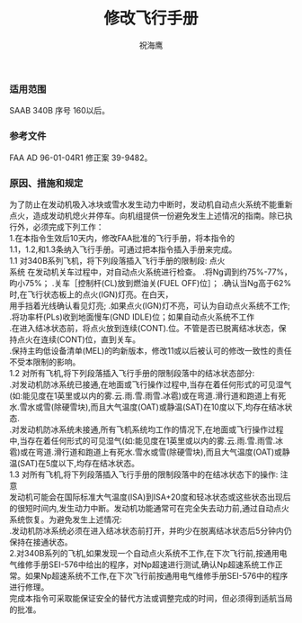 ﻿---
amendno: 39-1643  
cadno: CAD1996-340B-03R1  
title: 修改飞行手册  
publishdate: 1996-05-20  
effdate: 1996-05-20  
acmodels: ["SF34"]  
tags: []  
engs: []  
pns: []  
mfrs: ["SAAB"]  
admins: 中南管理局  
author: 祝海鹰  
---
  
### 适用范围  
SAAB 340B 序号 160以后。  
  
<!--more-->  
### 参考文件  
  FAA AD 96-01-04R1 修正案 39-9482。  
  
### 原因、措施和规定  

  为了防止在发动机吸入冰块或雪水发生动力中断时，发动机自动点火系统不能重新点火，造成发动机熄火并停车。向机组提供一份避免发生上述情况的指南。除已执行外，必须完成下列工作：  
  1.在本指令生效后10天内，修改FAA批准的飞行手册，将本指令的  
1.1，1.2,和1.3条纳入飞行手册。可通过把本指令插入手册来完成。  
1.1 对340B系列飞机，将下列段落插入飞行手册的限制段: 点火  
系统     在发动机关车过程中，对自动点火系统进行检查。     .将Ng调到约75%-77%，昀小75%；     .关车［控制杆(CL)放到燃油关(FUEL OFF)位］；     .确认当Ng高于62%时,在飞行状态板上的点火(IGN)灯亮。在白天，  
用手挡着光线确认看见灯亮; .如果点火(IGN)灯不亮，可认为自动点火系统不工作;
.将功率杆(PLs)收到地面慢车(GND IDLE)位；如果自动点火系统不工作  
.在进入结冰状态前，将点火放到连续(CONT).位。不管是否已脱离结冰状态，保持点火在连续(CONT)位，直到关车。  
.保持主昀低设备清单(MEL)的昀新版本，修改11或以后被认可的修改一致性的责任不受本限制的影响。  
1.2 对所有飞机,将下列段落插入飞行手册的限制段落中的结冰状态部分:  
  .对发动机防冰系统已接通,在地面或飞行操作过程中,当存在着任何形式的可见湿气(如:能见度在1英里或以内的雾.云.雨.雪.雨雪.冰雹)或在弯道.滑行道和跑道上有死水.雪水或雪(除硬雪块),而且大气温度(OAT)或静温(SAT)在10度以下,均存在结冰状态.  
  .对发动机防冰系统未接通,所有飞机系统均工作的情况下,在地面或飞行操作过程中,当存在着任何形式的可见湿气(如:能见度在1英里或以内的雾.云.雨.雪.雨雪.冰雹)或在弯道.滑行道和跑道上有死水.雪水或雪(除硬雪块),而且大气温度(OAT)或静温(SAT)在5度以下,均存在结冰状态。  
1.3 对所有飞机,将下列段落插入飞行手册的限制段落中的在结冰状态下的操作: 注意  
  发动机可能会在国际标准大气温度(ISA)到ISA+20度和轻冰状态或这些状态出现后的很短时间内,发生动力中断。发动机功能通常可在完全失去动力前,通过自动点火系统恢复。为避免发生上述情况:  
  .发动机防冰系统必须在进入结冰状态前打开，并昀少在脱离结冰状态后5分钟内仍保持在接通状态。  
  2.对340B系列的飞机,如果发现一个自动点火系统不工作,在下次飞行前,按通用电气维修手册SEI-576中给出的程序，对Np超速进行测试,确认Np超速系统工作正常。如果Np超速系统不工作,在下次飞行前按通用电气维修手册SEI-576中的程序进行修理。  
  完成本指令可采取能保证安全的替代方法或调整完成的时间，但必须得到适航当局的批准。  
